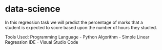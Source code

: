 # data-science
In this regression task we will predict the percentage of marks that a student is expected to score based upon the number of hours they studied. 

Tools Used:
Programming Language - Python
Algorithm - Simple Linear Regression
IDE - Visual Studio Code
